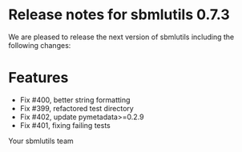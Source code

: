 # Release notes for sbmlutils 0.7.3

We are pleased to release the next version of sbmlutils including the 
following changes:

# Features
- Fix #400, better string formatting
- Fix #399, refactored test directory
- Fix #402, update pymetadata>=0.2.9
- Fix #401, fixing failing tests

Your sbmlutils team
